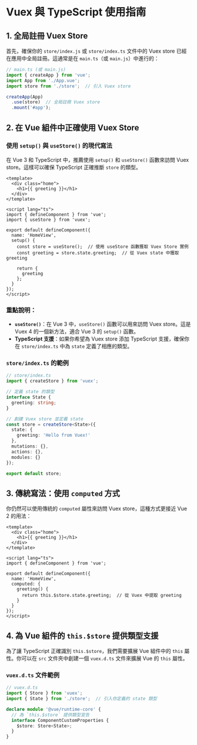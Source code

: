 
# Vuex 與 TypeScript 使用指南

## 1. 全局註冊 Vuex Store

首先，確保你的 `store/index.js` 或 `store/index.ts` 文件中的 Vuex store 已經在應用中全局註冊。這通常是在 `main.ts`（或 `main.js`）中進行的：

```ts
// main.ts (或 main.js)
import { createApp } from 'vue';
import App from './App.vue';
import store from './store';  // 引入 Vuex store

createApp(App)
  .use(store)  // 全局註冊 Vuex store
  .mount('#app');
```

## 2. 在 Vue 組件中正確使用 Vuex Store

### 使用 `setup()` 與 `useStore()` 的現代寫法

在 Vue 3 和 TypeScript 中，推薦使用 `setup()` 和 `useStore()` 函數來訪問 Vuex store。這樣可以確保 TypeScript 正確推斷 `store` 的類型。

```vue
<template>
  <div class="home">
    <h1>{{ greeting }}</h1>
  </div>
</template>

<script lang="ts">
import { defineComponent } from 'vue';
import { useStore } from 'vuex';

export default defineComponent({
  name: 'HomeView',
  setup() {
    const store = useStore();  // 使用 useStore 函數獲取 Vuex Store 實例
    const greeting = store.state.greeting;  // 從 Vuex state 中獲取 greeting

    return {
      greeting
    };
  }
});
</script>
```

### 重點說明：
- **`useStore()`**：在 Vue 3 中，`useStore()` 函數可以用來訪問 Vuex store。這是 Vuex 4 的一個新方法，適合 Vue 3 的 `setup()` 函數。
- **TypeScript 支援**：如果你希望為 Vuex store 添加 TypeScript 支援，確保你在 `store/index.ts` 中為 `state` 定義了相應的類型。

### `store/index.ts` 的範例

```ts
// store/index.ts
import { createStore } from 'vuex';

// 定義 state 的類型
interface State {
  greeting: string;
}

// 創建 Vuex store 並定義 state
const store = createStore<State>({
  state: {
    greeting: 'Hello from Vuex!'
  },
  mutations: {},
  actions: {},
  modules: {}
});

export default store;
```

## 3. 傳統寫法：使用 `computed` 方式

你仍然可以使用傳統的 `computed` 屬性來訪問 Vuex store，這種方式更接近 Vue 2 的用法：

```vue
<template>
  <div class="home">
    <h1>{{ greeting }}</h1>
  </div>
</template>

<script lang="ts">
import { defineComponent } from 'vue';

export default defineComponent({
  name: 'HomeView',
  computed: {
    greeting() {
      return this.$store.state.greeting;  // 從 Vuex 中提取 greeting
    }
  }
});
</script>
```

## 4. 為 Vue 組件的 `this.$store` 提供類型支援

為了讓 TypeScript 正確識別 `this.$store`，我們需要擴展 Vue 組件中的 `this` 屬性。你可以在 `src` 文件夾中創建一個 `vuex.d.ts` 文件來擴展 Vue 的 `this` 屬性。

### `vuex.d.ts` 文件範例

```ts
// vuex.d.ts
import { Store } from 'vuex';
import { State } from './store';  // 引入你定義的 state 類型

declare module '@vue/runtime-core' {
  // 為 `this.$store` 提供類型宣告
  interface ComponentCustomProperties {
    $store: Store<State>;
  }
}
```
